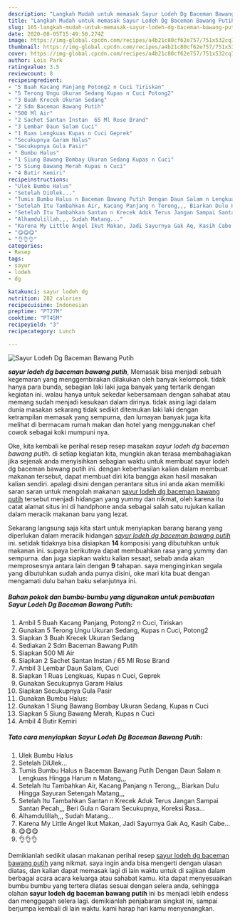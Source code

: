 ```yaml
---
description: "Langkah Mudah untuk memasak Sayur Lodeh Dg Baceman Bawang Putih yang Lezat Sekali"
title: "Langkah Mudah untuk memasak Sayur Lodeh Dg Baceman Bawang Putih yang Lezat Sekali"
slug: 165-langkah-mudah-untuk-memasak-sayur-lodeh-dg-baceman-bawang-putih-yang-lezat-sekali
date: 2020-08-05T15:49:50.274Z
image: https://img-global.cpcdn.com/recipes/a4b21c80cf62e757/751x532cq70/sayur-lodeh-dg-baceman-bawang-putih-foto-resep-utama.jpg
thumbnail: https://img-global.cpcdn.com/recipes/a4b21c80cf62e757/751x532cq70/sayur-lodeh-dg-baceman-bawang-putih-foto-resep-utama.jpg
cover: https://img-global.cpcdn.com/recipes/a4b21c80cf62e757/751x532cq70/sayur-lodeh-dg-baceman-bawang-putih-foto-resep-utama.jpg
author: Lois Park
ratingvalue: 3.5
reviewcount: 8
recipeingredient:
- "5 Buah Kacang Panjang Potong2 n Cuci Tiriskan"
- "5 Terong Ungu Ukuran Sedang Kupas n Cuci Potong2"
- "3 Buah Krecek Ukuran Sedang"
- "2 Sdm Baceman Bawang Putih"
- "500 Ml Air"
- "2 Sachet Santan Instan  65 Ml Rose Brand"
- "3 Lembar Daun Salam Cuci"
- "1 Ruas Lengkuas Kupas n Cuci Geprek"
- "Secukupnya Garam Halus"
- "Secukupnya Gula Pasir"
- " Bumbu Halus"
- "1 Siung Bawang Bombay Ukuran Sedang Kupas n Cuci"
- "5 Siung Bawang Merah Kupas n Cuci"
- "4 Butir Kemiri"
recipeinstructions:
- "Ulek Bumbu Halus"
- "Setelah DiUlek..."
- "Tumis Bumbu Halus n Baceman Bawang Putih Dengan Daun Salam n Lengkuas Hingga Harum n Matang,,,"
- "Setelah Itu Tambahkan Air, Kacang Panjang n Terong,,, Biarkan Dulu Hingga Sayuran Setengah Matang,,,"
- "Setelah Itu Tambahkan Santan n Krecek Aduk Terus Jangan Sampai Santan Pecah,,, Beri Gula n Garam Secukupnya, Koreksi Rasa..."
- "Alhamdulillah,,, Sudah Matang..."
- "Karena My Little Angel Ikut Makan, Jadi Sayurnya Gak Aq, Kasih Cabe..."
- "😋😋😋"
- "👌👌👌"
categories:
- Resep
tags:
- sayur
- lodeh
- dg

katakunci: sayur lodeh dg 
nutrition: 282 calories
recipecuisine: Indonesian
preptime: "PT27M"
cooktime: "PT45M"
recipeyield: "3"
recipecategory: Lunch

---
```



![Sayur Lodeh Dg Baceman Bawang Putih](https://img-global.cpcdn.com/recipes/a4b21c80cf62e757/751x532cq70/sayur-lodeh-dg-baceman-bawang-putih-foto-resep-utama.jpg)

<b><i>sayur lodeh dg baceman bawang putih</i></b>, Memasak bisa menjadi sebuah kegemaran yang menggembirakan dilakukan oleh banyak kelompok. tidak hanya para bunda, sebagian laki laki juga banyak yang tertarik dengan kegiatan ini. walau hanya untuk sekedar kebersamaan dengan sahabat atau memang sudah menjadi kesukaan dalam dirinya. tidak asing lagi dalam dunia masakan sekarang tidak sedikit ditemukan laki laki dengan ketrampilan memasak yang sempurna, dan lumayan banyak juga kita melihat di bermacam rumah makan dan hotel yang menggunakan chef cowok sebagai koki mumpuni nya.



Oke, kita kembali ke perihal resep resep masakan <i>sayur lodeh dg baceman bawang putih</i>. di setiap kegiatan kita, mungkin akan terasa membahagiakan jika sejenak anda menyisihkan sebagian waktu untuk membuat sayur lodeh dg baceman bawang putih ini. dengan keberhasilan kalian dalam membuat makanan tersebut, dapat membuat diri kita bangga akan hasil masakan kalian sendiri. apalagi disini dengan perantara situs ini anda akan memiliki saran saran untuk mengolah makanan <u>sayur lodeh dg baceman bawang putih</u> tersebut menjadi hidangan yang yummy dan nikmat, oleh karena itu catat alamat situs ini di handphone anda sebagai salah satu rujukan kalian dalam meracik makanan baru yang lezat.


Sekarang langsung saja kita start untuk menyiapkan barang barang yang diperlukan dalam meracik hidangan <u><i>sayur lodeh dg baceman bawang putih</i></u> ini. setidak tidaknya bisa disiapkan <b>14</b> komposisi yang dibutuhkan untuk makanan ini. supaya berikutnya dapat membuahkan rasa yang yummy dan sempurna. dan juga siapkan waktu kalian sesaat, sebab anda akan memprosesnya antara lain dengan <b>9</b> tahapan. saya menginginkan segala yang dibutuhkan sudah anda punya disini, oke mari kita buat dengan mengamati dulu bahan baku selanjutnya ini.

<!--inarticleads1-->

##### Bahan pokok dan bumbu-bumbu yang digunakan untuk pembuatan Sayur Lodeh Dg Baceman Bawang Putih:

1. Ambil 5 Buah Kacang Panjang, Potong2 n Cuci, Tiriskan
1. Gunakan 5 Terong Ungu Ukuran Sedang, Kupas n Cuci, Potong2
1. Siapkan 3 Buah Krecek Ukuran Sedang
1. Sediakan 2 Sdm Baceman Bawang Putih
1. Siapkan 500 Ml Air
1. Siapkan 2 Sachet Santan Instan / 65 Ml Rose Brand
1. Ambil 3 Lembar Daun Salam, Cuci
1. Siapkan 1 Ruas Lengkuas, Kupas n Cuci, Geprek
1. Gunakan Secukupnya Garam Halus
1. Siapkan Secukupnya Gula Pasir
1. Gunakan  Bumbu Halus:
1. Gunakan 1 Siung Bawang Bombay Ukuran Sedang, Kupas n Cuci
1. Siapkan 5 Siung Bawang Merah, Kupas n Cuci
1. Ambil 4 Butir Kemiri




<!--inarticleads2-->

##### Tata cara menyiapkan Sayur Lodeh Dg Baceman Bawang Putih:

1. Ulek Bumbu Halus
1. Setelah DiUlek...
1. Tumis Bumbu Halus n Baceman Bawang Putih Dengan Daun Salam n Lengkuas Hingga Harum n Matang,,,
1. Setelah Itu Tambahkan Air, Kacang Panjang n Terong,,, Biarkan Dulu Hingga Sayuran Setengah Matang,,,
1. Setelah Itu Tambahkan Santan n Krecek Aduk Terus Jangan Sampai Santan Pecah,,, Beri Gula n Garam Secukupnya, Koreksi Rasa...
1. Alhamdulillah,,, Sudah Matang...
1. Karena My Little Angel Ikut Makan, Jadi Sayurnya Gak Aq, Kasih Cabe...
1. 😋😋😋
1. 👌👌👌




Demikianlah sedikit ulasan makanan perihal resep <u>sayur lodeh dg baceman bawang putih</u> yang nikmat. saya ingin anda bisa mengerti dengan ulasan diatas, dan kalian dapat memasak lagi di lain waktu untuk di sajikan dalam berbagai acara acara keluarga atau sahabat kamu. kita dapat menyesuaikan bumbu bumbu yang tertera diatas sesuai dengan selera anda, sehingga olahan <b>sayur lodeh dg baceman bawang putih</b> ini bs menjadi lebih endess dan menggugah selera lagi. demikianlah penjabaran singkat ini, sampai berjumpa kembali di lain waktu. kami harap hari kamu menyenangkan.
